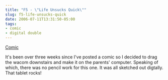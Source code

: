 ```yaml
---
title: "F5 - \"Life Unsucks Quick\""
slug: f5-life-unsucks-quick
date: 2006-07-11T13:31:50-05:00
tags:
- comic
- digital double
---
```

[Comic](http://digitaldouble.smackjeeves.com/comics/54185/)

It's been over three weeks since I've posted a comic so I decided to drag the wacom downstairs and make it on the parents' computer. Speaking of which, there was no pencil work for this one. It was all sketched out digtally. That tablet rocks!

